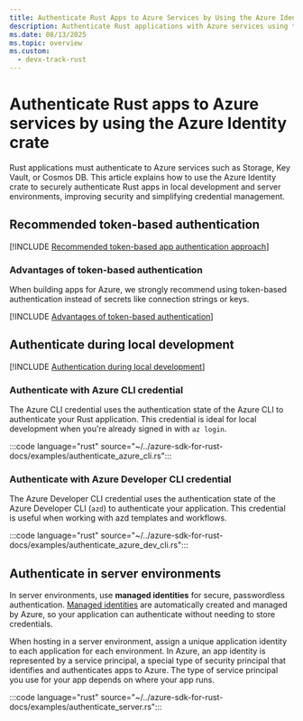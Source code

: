 ```yaml
---
title: Authenticate Rust Apps to Azure Services by Using the Azure Identity Crate
description: Authenticate Rust applications with Azure services using the Azure Identity crate. Discover secure approaches for local development and managed identities. Start integrating with Azure today.
ms.date: 08/13/2025
ms.topic: overview
ms.custom:
  - devx-track-rust
---
```


# Authenticate Rust apps to Azure services by using the Azure Identity crate

Rust applications must authenticate to Azure services such as Storage, Key Vault, or Cosmos DB. This article explains how to use the Azure Identity crate to securely authenticate Rust apps in local development and server environments, improving security and simplifying credential management.

## Recommended token-based authentication

[!INCLUDE [Recommended token-based app authentication approach](<../../../includes/authentication/overview-recommend-authentication-rust.md>)]

### Advantages of token-based authentication

When building apps for Azure, we strongly recommend using token-based authentication instead of secrets like connection strings or keys.

[!INCLUDE [Advantages of token-based authentication](<../../../includes/authentication/overview-advantages.md>)]

## Authenticate during local development

[!INCLUDE [Authentication during local development](<../../../includes/authentication/overview-local-environments.md>)]


### Authenticate with Azure CLI credential

The Azure CLI credential uses the authentication state of the Azure CLI to authenticate your Rust application. This credential is ideal for local development when you're already signed in with `az login`.

:::code language="rust" source="~/../azure-sdk-for-rust-docs/examples/authenticate_azure_cli.rs":::

### Authenticate with Azure Developer CLI credential

The Azure Developer CLI credential uses the authentication state of the Azure Developer CLI (`azd`) to authenticate your application. This credential is useful when working with azd templates and workflows.

:::code language="rust" source="~/../azure-sdk-for-rust-docs/examples/authenticate_azure_dev_cli.rs":::

## Authenticate in server environments

In server environments, use **managed identities** for secure, passwordless authentication. [Managed identities](/entra/identity/managed-identities-azure-resources/overview) are automatically created and managed by Azure, so your application can authenticate without needing to store credentials.

When hosting in a server environment, assign a unique application identity to each application for each environment. In Azure, an app identity is represented by a service principal, a special type of security principal that identifies and authenticates apps to Azure. The type of service principal you use for your app depends on where your app runs.

:::code language="rust" source="~/../azure-sdk-for-rust-docs/examples/authenticate_server.rs":::
